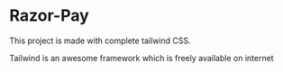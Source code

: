 # Razor-Pay
This project is made with complete tailwind CSS.

Tailwind is an awesome framework which is freely available on internet
